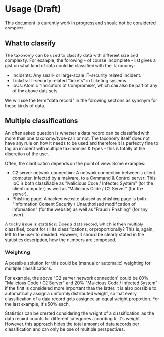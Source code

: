 # Usage (Draft)

This document is currently work in progress and should not be considered complete.

## What to classify

The taxonomy can be used to classify data with different size and complexity.
For example, the following - of course incomplete - list gives a gist on what kind of data could be classified with the Taxonomy:

* Incidents: Any small- or large-scale IT-security related incident.
* Tickets: IT-security related "tickets" in ticketing systems.
* IoCs: Atomic "Indicators of Compromise", which can also be part of any of the above data sets.

We will use the term "data record" in the following sections as synonym for these kinds of data.

## Multiple classifications

An often asked question is whether a data record can be classified with more than one taxonomy/type-pair or not.
The taxonomy itself does not have any rule on how it needs to be used and therefore it is perfectly fine to tag an incident with multiple taxonomies & types - this is totally at the discretion of the user.

Often, the clarification depends on the point of view. Some examples:
* C2 server network connection: A network connection between a client computer, infected by a malware, to a Command & Control server: This IoC is both classifiable as "Malicious Code / Infected System" (for the client computer) as well as "Malicious Code / C2 Server" (for the server).
* Phishing page: A hacked website abused as phishing page is both "Information Content Security / Unauthorised modification of information" (for the website) as well as "Fraud / Phishing" (for any user).

A tricky issue is statistics: Does a data record, which is then multiply classified, count for all its classifications, or proportionally? This is, again, left to the user to decided. However, it should be clearly stated in the statistics description, how the numbers are composed.

### Weighting

A possible solution for this could be (manual or automatic) weighting for multiple classifications.

For example, the above "C2 server network connection" could be 80% "Malicious Code / C2 Server" and 20% "Malicious Code / Infected System" if the first is considered more important than the latter.
It is also possible to automatically assign a uniformly distributed weight, so that every classification of a data record gets assigned an equal weight proportion. For the last example, it's 50% each.

Statistics can be created considering the weight of a classification, as the data record counts for different categories according to it's weight. However, this approach hides the total amount of data records per classification and can only be one of multiple perspectives.
